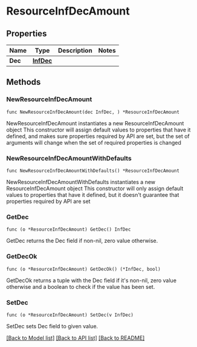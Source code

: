 # ResourceInfDecAmount

## Properties

Name | Type | Description | Notes
------------ | ------------- | ------------- | -------------
**Dec** | [**InfDec**](InfDec.md) |  | 

## Methods

### NewResourceInfDecAmount

`func NewResourceInfDecAmount(dec InfDec, ) *ResourceInfDecAmount`

NewResourceInfDecAmount instantiates a new ResourceInfDecAmount object
This constructor will assign default values to properties that have it defined,
and makes sure properties required by API are set, but the set of arguments
will change when the set of required properties is changed

### NewResourceInfDecAmountWithDefaults

`func NewResourceInfDecAmountWithDefaults() *ResourceInfDecAmount`

NewResourceInfDecAmountWithDefaults instantiates a new ResourceInfDecAmount object
This constructor will only assign default values to properties that have it defined,
but it doesn't guarantee that properties required by API are set

### GetDec

`func (o *ResourceInfDecAmount) GetDec() InfDec`

GetDec returns the Dec field if non-nil, zero value otherwise.

### GetDecOk

`func (o *ResourceInfDecAmount) GetDecOk() (*InfDec, bool)`

GetDecOk returns a tuple with the Dec field if it's non-nil, zero value otherwise
and a boolean to check if the value has been set.

### SetDec

`func (o *ResourceInfDecAmount) SetDec(v InfDec)`

SetDec sets Dec field to given value.



[[Back to Model list]](../README.md#documentation-for-models) [[Back to API list]](../README.md#documentation-for-api-endpoints) [[Back to README]](../README.md)


